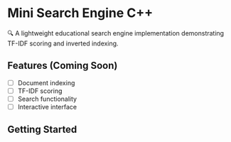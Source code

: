 # Mini Search Engine C++

🔍 A lightweight educational search engine implementation demonstrating TF-IDF scoring and inverted indexing.

## Features (Coming Soon)
- [ ] Document indexing
- [ ] TF-IDF scoring
- [ ] Search functionality
- [ ] Interactive interface

## Getting Started
